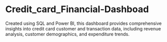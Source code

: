 # Credit_card_Financial-Dashboad
Created using SQL and Power BI, this dashboard provides comprehensive insights into credit card customer and transaction data, including revenue analysis, customer demographics, and expenditure trends.
